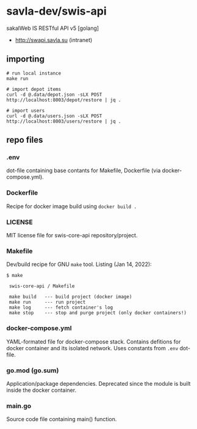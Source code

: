 # savla-dev/swis-api
sakalWeb IS RESTful API v5 [golang]

+ http://swapi.savla.su (intranet)

## importing

```
# run local instance
make run

# import depot items
curl -d @.data/depot.json -sLX POST http://localhost:8003/depot/restore | jq .

# import users
curl -d @.data/users.json -sLX POST http://localhost:8003/users/restore | jq .
```

## repo files

### .env

dot-file containing base contants for Makefile, Dockerfile (via docker-compose.yml).

### Dockerfile

Recipe for docker image build using `docker build .`

### LICENSE

MIT license file for swis-core-api repository/project.

### Makefile

Dev/build recipe for GNU `make` tool. Listing (Jan 14, 2022):

```
$ make

 swis-core-api / Makefile 

 make build   --- build project (docker image) 
 make run     --- run project 
 make log     --- fetch container's log 
 make stop    --- stop and purge project (only docker containers!) 

```

### docker-compose.yml

YAML-formated file for docker-compose stack. Contains defitions for docker container and its isolated network. Uses constants from `.env` dot-file.

### go.mod (go.sum)

Application/package dependencies. Deprecated since the module is built inside the docker container.

### main.go

Source code file containing main() function.

